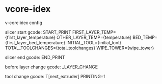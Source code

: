 # vcore-idex
v-core idex config

slicer start gcode:
START_PRINT FIRST_LAYER_TEMP={first_layer_temperature} OTHER_LAYER_TEMP={temperature} BED_TEMP={first_layer_bed_temperature} INITIAL_TOOL={initial_tool} TOTAL_TOOLCHANGES={total_toolchanges} WIPE_TOWER={wipe_tower}

slicer end gcode:
END_PRINT

before layer change gcode:
_LAYER_CHANGE

tool change gcode:
T[next_extruder] PRINTING=1

